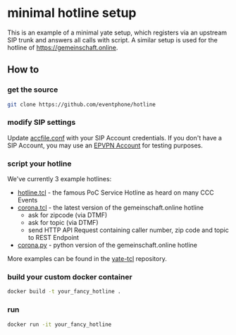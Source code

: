 # minimal hotline setup

This is an example of a minimal yate setup, which registers via an upstream SIP trunk and answers all calls with script. A similar setup is used for the hotline of https://gemeinschaft.online.

## How to

### get the source

``` sh
git clone https://github.com/eventphone/hotline
```

### modify SIP settings

Update [accfile.conf](config/accfile.conf) with your SIP Account credentials. If you don't have a SIP Account, you may use an [EPVPN Account](https://eventphone.de/doku/epvpn) for testing purposes.

### script your hotline

We've currently 3 example hotlines:

- [hotline.tcl](hotline/hotline.tcl) - the famous PoC Service Hotline as heard on many CCC Events
- [corona.tcl](hotline/corona.tcl) - the latest version of the gemeinschaft.online hotline
  - ask for zipcode (via DTMF)
  - ask for topic (via DTMF)
  - send HTTP API Request containing caller number, zip code and topic to REST Endpoint
- [corona.py](hotline/corona.py) - python version of the gemeinschaft.online hotline

More examples can be found in the [yate-tcl](https://github.com/bef/yate-tcl) repository.

### build your custom docker container

``` sh
docker build -t your_fancy_hotline .
```

### run

``` sh
docker run -it your_fancy_hotline
```

